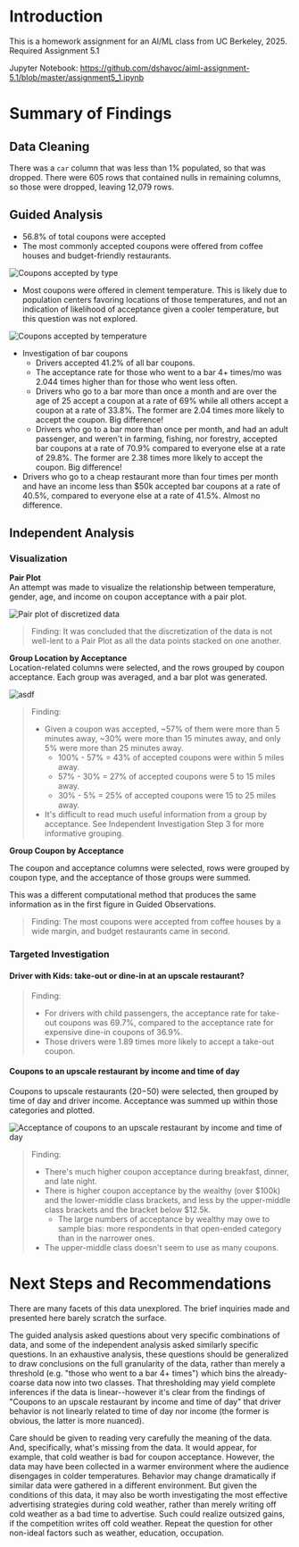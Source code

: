 # Introduction
This is a homework assignment for an AI/ML class from UC Berkeley, 2025.  
Required Assignment 5.1

Jupyter Notebook: https://github.com/dshavoc/aiml-assignment-5.1/blob/master/assignment5_1.ipynb

# Summary of Findings

## Data Cleaning
There was a `car` column that was less than 1% populated, so that was dropped.
There were 605 rows that contained nulls in remaining columns, so those were dropped, leaving 12,079 rows.

## Guided Analysis
* 56.8% of total coupons were accepted
* The most commonly accepted coupons were offered from coffee houses and budget-friendly restaurants.

![Coupons accepted by type](images/coupons-accepted-by-type.png)

* Most coupons were offered in clement temperature. This is likely due to population centers favoring locations of those temperatures, and not an indication of likelihood of acceptance given a cooler temperature, but this question was not explored.

![Coupons accepted by temperature](images/coupon-acceptance-by-temp.png)

* Investigation of bar coupons
    * Drivers accepted 41.2% of all bar coupons.
    * The acceptance rate for those who went to a bar 4+ times/mo was 2.044 times higher than for those who went less often.
    * Drivers who go to a bar more than once a month and are over the age of 25 accept a coupon at a rate of 69% while all others accept a coupon at a rate of 33.8%. The former are 2.04 times more likely to accept the coupon. Big difference!
    * Drivers who go to a bar more than once per month, and had an adult passenger, and weren't in farming, fishing, nor forestry, accepted bar coupons at a rate of 70.9% compared to everyone else at a rate of 29.8%. The former are 2.38 times more likely to accept the coupon. Big difference!
* Drivers who go to a cheap restaurant more than four times per month and have an income less than $50k accepted bar coupons at a rate of 40.5%, compared to everyone else at a rate of 41.5%. Almost no difference.


## Independent Analysis

### Visualization

**Pair Plot**  
An attempt was made to visualize the relationship between temperature, gender, age, and income on coupon acceptance with a pair plot.

![Pair plot of discretized data](images/pairplot.png)

> Finding: It was concluded that the discretization of the data is not well-lent to a Pair Plot as all the data points stacked on one another.

**Group Location by Acceptance**  
Location-related columns were selected, and the rows grouped by coupon acceptance. Each group was averaged, and a bar plot was generated.

![asdf](images/distance-direction-by-acceptance.png)

> Finding:  
> * Given a coupon was accepted, ~57% of them were more than 5 minutes away, ~30% were more than 15 minutes away, and only 5% were more than 25 minutes away.
>    * 100% - 57% = 43% of accepted coupons were within 5 miles away.
>    * 57% - 30% = 27% of accepted coupons were 5 to 15 miles away.
>    * 30% - 5% = 25% of accepted coupons were 15 to 25 miles away.
> * It's difficult to read much useful information from a group by acceptance. See Independent Investigation Step 3 for more informative grouping.

**Group Coupon by Acceptance**

The coupon and acceptance columns were selected, rows were grouped by coupon type, and the acceptance of those groups were summed.

This was a different computational method that produces the same information as in the first figure in Guided Observations.

> Finding: The most coupons were accepted from coffee houses by a wide margin, and budget restaurants came in second.

### Targeted Investigation

#### Driver with Kids: take-out or dine-in at an upscale restaurant?

> Finding:  
> * For drivers with child passengers, the acceptance rate for take-out coupons was 69.7%,
compared to the acceptance rate for expensive dine-in coupons of 36.9%.
> * Those drivers were 1.89 times more likely to accept a take-out coupon.

#### Coupons to an upscale restaurant by income and time of day

Coupons to upscale restaurants ($20-$50) were selected, then grouped by time of day and driver income. Acceptance was summed up within those categories and plotted.

![Acceptance of coupons to an upscale restaurant by income and time of day](images/acceptance-upscale-restaurant-by-income-and-time.png)

> Finding:
> * There's much higher coupon acceptance during breakfast, dinner, and late night.
> * There is higher coupon acceptance by the wealthy (over \$100k) and the lower-middle class brackets, and less by the upper-middle class brackets and the bracket below \$12.5k.
>    * The large numbers of acceptance by wealthy may owe to sample bias: more respondents in that open-ended category than in the narrower ones.
> * The upper-middle class doesn't seem to use as many coupons.

# Next Steps and Recommendations

There are many facets of this data unexplored. The brief inquiries made and presented here barely scratch the surface.

The guided analysis asked questions about very specific combinations of data, and some of the independent analysis asked similarly specific questions. In an exhaustive analysis, these questions should be generalized to draw conclusions on the full granularity of the data, rather than merely a threshold (e.g. "those who went to a bar 4+ times") which bins the already-coarse data now into two classes. That thresholding may yield complete inferences if the data is linear--however it's clear from the findings of "Coupons to an upscale restaurant by income and time of day" that driver behavior is not linearly related to time of day nor income (the former is obvious, the latter is more nuanced).

Care should be given to reading very carefully the meaning of the data. And, specifically, what's missing from the data. It would appear, for example, that cold weather is bad for coupon acceptance. However, the data may have been collected in a warmer environment where the audience disengages in colder temperatures. Behavior may change dramatically if similar data were gathered in a different environment. But given the conditions of this data, it may also be worth investigating the most effective advertising strategies during cold weather, rather than merely writing off cold weather as a bad time to advertise. Such could realize outsized gains, if the competition writes off cold weather. Repeat the question for other non-ideal factors such as weather, education, occupation.

